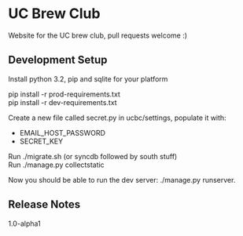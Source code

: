 UC Brew Club
============

Website for the UC brew club, pull requests welcome :)

Development Setup
-----------------

Install python 3.2, pip and sqlite for your platform

pip install -r prod-requirements.txt  
pip install -r dev-requirements.txt

Create a new file called secret.py in ucbc/settings, populate it with:
 - EMAIL_HOST_PASSWORD
 - SECRET_KEY

Run ./migrate.sh (or syncdb followed by south stuff)  
Run ./manage.py collectstatic

Now you should be able to run the dev server: ./manage.py runserver.


Release Notes
-------------

1.0-alpha1





